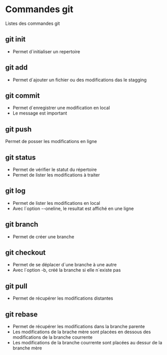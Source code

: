 # Commandes git

Listes des commandes git

## git init
- Permet d´initialiser un repertoire

## git add
- Permet d´ajouter un fichier ou des modifications das le stagging

## git commit
- Permet d´enregistrer une modification en local
- Le message est important

## git push
Permet de posser les modifications en  ligne

## git status
- Permet de vérifier le statut du répertoire
- Permet de lister les modifications à traiter

## git log 
- Permet de lister les modifications en local
- Avec l´option --oneline, le resultat est affiché en une ligne

## git branch 
- Permet de créer une branche

## git checkout
- Permet de se déplacer d´une branche à une autre
- Avec l´option -b, créé la branche si elle n´existe pas 

## git pull
- Permet de récupérer les modifications distantes

## git rebase
- Permet de récupérer les modifications dans la branche parente
- Les modifications de la brache mère sont placées en dessous des modifications de la branche courrente
- Les modifications de la branche courrente sont placées au dessur de la branche mère
